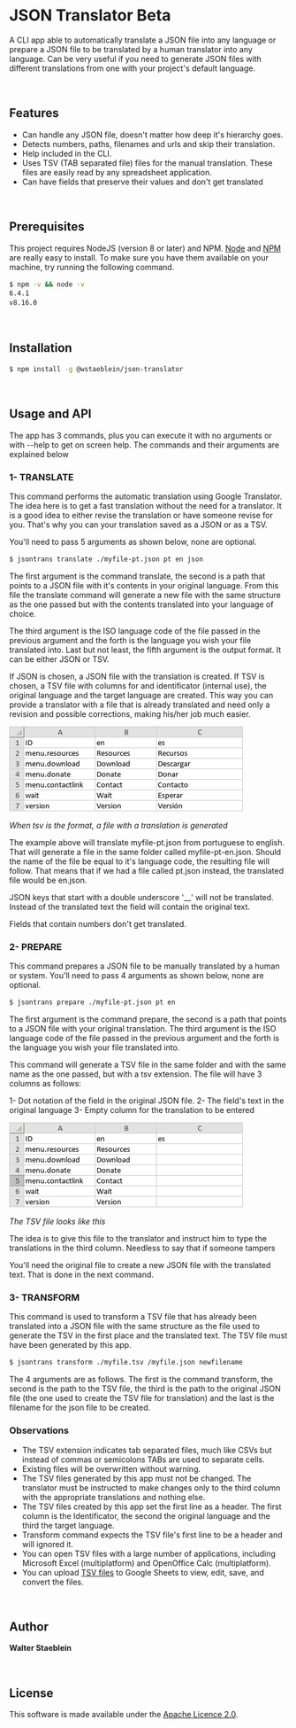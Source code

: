 # JSON Translator Beta

A CLI app able to automatically translate a JSON file into any language or prepare a JSON file to be translated by a human translator into any language. Can be very useful if you need to generate JSON files with different translations from one with your project's default language.

  
  
  
## Features

- Can handle any JSON file, doesn't matter how deep it's hierarchy goes.
- Detects numbers, paths, filenames and urls and skip their translation.
- Help included in the CLI.
- Uses TSV (TAB separated file) files for the manual translation. These files are easily read by any spreadsheet application.
- Can have fields that preserve their values and don't get translated

  
  
  
## Prerequisites

This project requires NodeJS (version 8 or later) and NPM.
[Node](http://nodejs.org/) and [NPM](https://npmjs.org/) are really easy to install.
To make sure you have them available on your machine, try running the following command.

```sh
$ npm -v && node -v
6.4.1
v8.16.0
```

  
  
  
## Installation

```sh
$ npm install -g @wstaeblein/json-translator
```

  
  
  
## Usage and API

The app has 3 commands, plus you can execute it with no arguments or with --help to get on screen help. The commands and their arguments are explained below
  
  
### 1- TRANSLATE

This command performs the automatic translation using Google Translator. The idea here is to get a fast translation without the need for a translator. It is a good idea to either revise the translation or have someone revise for you. That's why you can your translation saved as a JSON or as a TSV.

You'll need to pass 5 arguments as shown below, none are optional.

```sh
$ jsontrans translate ./myfile-pt.json pt en json
```
The first argument is the command translate, the second is a path that points to a JSON file with it's contents in your original language. From this file the translate command will generate a new file with the same structure as the one passed but with the contents translated into your language of choice.

The third argument is the ISO language code of the file passed in the previous argument and the forth is the language you wish your file translated into. Last but not least, the fifth argument is the output format. It can be either JSON or TSV. 

If JSON is chosen, a JSON file with the translation is created. If TSV is chosen, a TSV file with columns for and identificator (internal use), the original language and the target language are created. This way you can provide a translator with a file that is already translated and need only a revision and possible corrections, making his/her job much easier.

![TSV file with translation](./imgs/tsv-ready.png)

*When tsv is the format, a file with a translation is generated*

The example above will translate myfile-pt.json from portuguese to english. That will generate a file in the same folder called myfile-pt-en.json. Should the name of the file be equal to it's language code, the resulting file will follow. That means that if we had a file called pt.json instead, the translated file would be en.json.

JSON keys that start with a double underscore '__' will not be translated. Instead of the translated text the field will contain the original text.

Fields that contain numbers don't get translated.
  
  
### 2- PREPARE

This command prepares a JSON file to be manually translated by a human or system. You'll need to pass 4 arguments as shown below, none are optional.

```sh
$ jsontrans prepare ./myfile-pt.json pt en
```

The first argument is the command prepare, the second is a path that points to a JSON file with your original translation. The third argument is the ISO language code of the file passed in the previous argument and the forth is the language you wish your file translated into.

This command will generate a TSV file in the same folder and with the same name as the one passed, but with a tsv extension. The file will have 3 columns as follows:

1- Dot notation of the field in the original JSON file.
2- The field's text in the original language
3- Empty column for the translation to be entered

![TSV file ready to be translated](./imgs/tsv.png)

*The TSV file looks like this*

The idea is to give this file to the translator and instruct him to type the translations in the third column. Needless to say that if someone tampers 

You'll need the original file to create a new JSON file with the translated text. That is done in the next command.
  
  
### 3- TRANSFORM

This command is used to transform a TSV file that has already been translated into a JSON file with the same structure as the file used to generate the TSV in the first place and the translated text. The TSV file must have been generated by this app.

```sh
$ jsontrans transform ./myfile.tsv /myfile.json newfilename
```

The 4 arguments are as follows. The first is the command transform, the second is the path to the TSV file, the third is the path to the original JSON file (the one used to create the TSV file for translation) and the last is the filename for the json file to be created.
  
  
### Observations

- The TSV extension indicates tab separated files, much like CSVs but instead of commas or semicolons TABs are used to separate cells.
- Existing files will be overwritten without warning.
- The TSV files generated by this app must not be changed. The translator must be instructed to make changes only to the third column with the appropriate translations and nothing else.
- The TSV files created by this app set the first line as a header. The first column is the Identificator, the second the original language and the third the target language.
- Transform command expects the TSV file's first line to be a header and will ignored it.
- You can open TSV files with a large number of applications, including Microsoft Excel (multiplatform) and OpenOffice Calc (multiplatform). 
- You can upload [TSV files](https://docs.fileformat.com/spreadsheet/tsv) to Google Sheets to view, edit, save, and convert the files.

  
  
  
## Author

**Walter Staeblein** 

  
  
  
## License

 This software is made available under the [Apache Licence 2.0](http://www.apache.org/licenses/LICENSE-2.0).